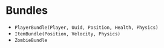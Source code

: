# Bundles

- `PlayerBundle(Player, Uuid, Position, Health, Physics)`
- `ItemBundle(Position, Velocity, Physics)`
- `ZombieBundle`